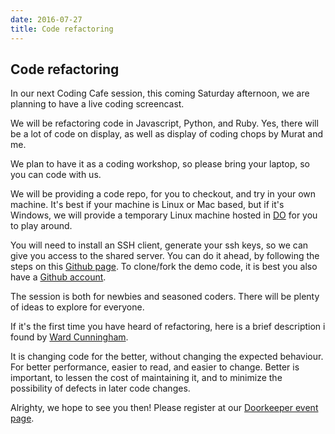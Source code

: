 ```yaml
---
date: 2016-07-27
title: Code refactoring
---
```

## Code refactoring

In our next Coding Cafe session, this coming Saturday afternoon, we are planning to have a live coding screencast.

We will be refactoring code in Javascript, Python, and Ruby. Yes, there will be a lot of code on display, as well as display of coding chops by Murat and me.

We plan to have it as a coding workshop, so please bring your laptop, so you can code with us.

We will be providing a code repo, for you to checkout, and try in your own machine. It's best if your machine is Linux or Mac based, but if it's Windows, we will provide a temporary Linux machine hosted in [DO](http://digitalocean.com) for you to play around.

You will need to install an SSH client, generate your ssh keys, so we can give you access to the shared server. You can do it ahead, by following the steps on this [Github page](https://help.github.com/articles/generating-an-ssh-key/). To clone/fork the demo code, it is best you also have a [Github account](http://github.com).

The session is both for newbies and seasoned coders. There will be plenty of ideas to explore for everyone.

If it's the first time you have heard of refactoring, here is a brief description i found by [Ward Cunningham](http://c2.com/cgi/wiki?WhatIsRefactoring).

It is changing code for the better, without changing the expected behaviour. For better performance, easier to read, and easier to change. Better is important, to lessen the cost of maintaining it, and to minimize the possibility of defects in later code changes.

Alrighty, we hope to see you then! Please register at our [Doorkeeper event page](https://cebucodecamp.doorkeeper.jp/events/50308).
